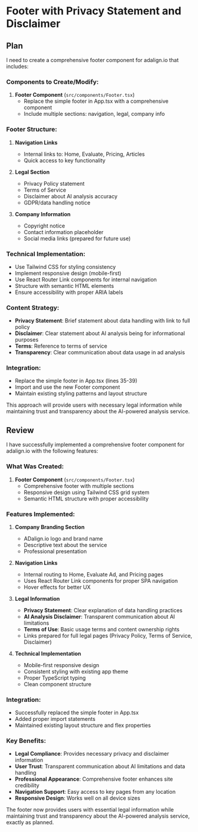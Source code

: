 # Footer with Privacy Statement and Disclaimer

## Plan

I need to create a comprehensive footer component for adalign.io that includes:

### Components to Create/Modify:
1. **Footer Component** (`src/components/Footer.tsx`)
   - Replace the simple footer in App.tsx with a comprehensive component
   - Include multiple sections: navigation, legal, company info

### Footer Structure:
1. **Navigation Links**
   - Internal links to: Home, Evaluate, Pricing, Articles
   - Quick access to key functionality

2. **Legal Section**
   - Privacy Policy statement
   - Terms of Service
   - Disclaimer about AI analysis accuracy
   - GDPR/data handling notice

3. **Company Information**
   - Copyright notice
   - Contact information placeholder
   - Social media links (prepared for future use)

### Technical Implementation:
- Use Tailwind CSS for styling consistency
- Implement responsive design (mobile-first)
- Use React Router Link components for internal navigation
- Structure with semantic HTML elements
- Ensure accessibility with proper ARIA labels

### Content Strategy:
- **Privacy Statement**: Brief statement about data handling with link to full policy
- **Disclaimer**: Clear statement about AI analysis being for informational purposes
- **Terms**: Reference to terms of service
- **Transparency**: Clear communication about data usage in ad analysis

### Integration:
- Replace the simple footer in App.tsx (lines 35-39)
- Import and use the new Footer component
- Maintain existing styling patterns and layout structure

This approach will provide users with necessary legal information while maintaining trust and transparency about the AI-powered analysis service.

## Review

I have successfully implemented a comprehensive footer component for adalign.io with the following features:

### What Was Created:
1. **Footer Component** (`src/components/Footer.tsx`)
   - Comprehensive footer with multiple sections
   - Responsive design using Tailwind CSS grid system
   - Semantic HTML structure with proper accessibility

### Features Implemented:
1. **Company Branding Section**
   - ADalign.io logo and brand name
   - Descriptive text about the service
   - Professional presentation

2. **Navigation Links**
   - Internal routing to Home, Evaluate Ad, and Pricing pages
   - Uses React Router Link components for proper SPA navigation
   - Hover effects for better UX

3. **Legal Information**
   - **Privacy Statement**: Clear explanation of data handling practices
   - **AI Analysis Disclaimer**: Transparent communication about AI limitations
   - **Terms of Use**: Basic usage terms and content ownership rights
   - Links prepared for full legal pages (Privacy Policy, Terms of Service, Disclaimer)

4. **Technical Implementation**
   - Mobile-first responsive design
   - Consistent styling with existing app theme
   - Proper TypeScript typing
   - Clean component structure

### Integration:
- Successfully replaced the simple footer in App.tsx
- Added proper import statements
- Maintained existing layout structure and flex properties

### Key Benefits:
- **Legal Compliance**: Provides necessary privacy and disclaimer information
- **User Trust**: Transparent communication about AI limitations and data handling
- **Professional Appearance**: Comprehensive footer enhances site credibility
- **Navigation Support**: Easy access to key pages from any location
- **Responsive Design**: Works well on all device sizes

The footer now provides users with essential legal information while maintaining trust and transparency about the AI-powered analysis service, exactly as planned.